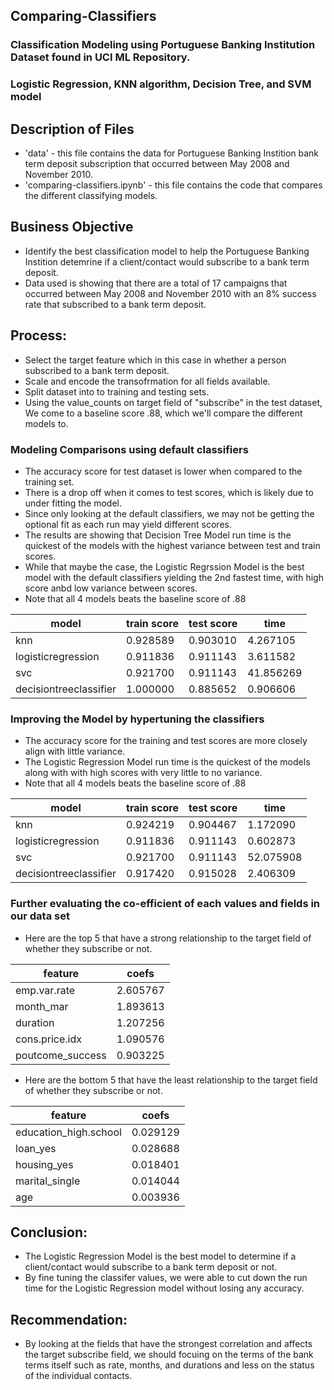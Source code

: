 ## Comparing-Classifiers
### Classification Modeling using Portuguese Banking Institution Dataset found in UCI ML Repository.
### Logistic Regression, KNN algorithm, Decision Tree, and SVM model

## Description of Files
- 'data' - this file contains the data for Portuguese Banking Instition bank term deposit subscription that occurred between May 2008 and November 2010.
- 'comparing-classifiers.ipynb' - this file contains the code that compares the different classifying models.

## Business Objective 
- Identify the best classification model to help the Portuguese Banking Instition detemrine if a client/contact would subscribe to a bank term deposit.
- Data used is showing that there are a total of 17 campaigns that occurred between May 2008 and November 2010 with an 8% success rate that subscribed to a bank term deposit.

## Process:
- Select the target feature which in this case in whether a person subscribed to a bank term deposit.
- Scale and encode the transofrmation for all fields available.
- Split dataset into to training and testing sets.
- Using the value_counts on target field of "subscribe" in the test dataset, We come to a baseline score .88, which we'll compare the different models to.

### Modeling Comparisons using default classifiers
- The accuracy score for test dataset is lower when compared to the training set.
- There is a drop off when it comes to test scores, which is likely due to under fitting the model.
- Since only looking at the default classifiers, we may not be getting the optional fit as each run may yield different scores.
- The results are showing that Decision Tree Model run time is the quickest of the models with the highest variance between test and train scores.
- While that maybe the case, the Logistic Regrssion Model is the best model with the default classifiers yielding the 2nd fastest time, with high score anbd low variance between scores.
- Note that all 4 models beats the baseline score of .88

| model      | train score      | test score      | time      |
|---------------|---------------|---------------|---------------|
| knn | 0.928589 | 0.903010 | 4.267105 |
| logisticregression | 0.911836 | 0.911143 | 3.611582 |
| svc | 0.921700 | 0.911143 | 41.856269 |
| decisiontreeclassifier | 1.000000 | 0.885652 | 0.906606 |

### Improving the Model by hypertuning the classifiers
- The accuracy score for the training and test scores are more closely align with little variance. 
- The Logistic Regression Model run time is the quickest of the models along with with high scores with very little to no variance.
- Note that all 4 models beats the baseline score of .88

| model      | train score      | test score      | time      |
|---------------|---------------|---------------|---------------|
| knn | 0.924219 | 0.904467 | 1.172090 |
| logisticregression | 0.911836 | 0.911143 | 0.602873 |
| svc | 0.921700 | 0.911143 | 52.075908 |
| decisiontreeclassifier | 0.917420 | 0.915028 | 2.406309 |

### Further evaluating the co-efficient of each values and fields in our data set
- Here are the top 5 that have a strong relationship to the target field of whether they subscribe or not.
  
| feature      | coefs      |
|---------------|---------------|
| emp.var.rate | 2.605767 |
| month_mar | 1.893613 |
| duration | 1.207256 |
| cons.price.idx | 1.090576 |
| poutcome_success | 0.903225 |

- Here are the bottom 5 that have the least relationship to the target field of whether they subscribe or not.
  
| feature      | coefs      |
|---------------|---------------|
| education_high.school | 0.029129 |
| loan_yes | 0.028688 |
| housing_yes | 0.018401 |
| marital_single | 0.014044 |
| age | 0.003936 |

## Conclusion:
- The Logistic Regression Model is the best model to determine if a client/contact would subscribe to a bank term deposit or not.
- By fine tuning the classifer values, we were able to cut down the run time for the Logistic Regression model without losing any accuracy.

## Recommendation:
- By looking at the fields that have the strongest correlation and affects the target subscribe field, we should focuing on the terms of the bank terms itself such as rate, months, and durations and less on the status of the individual contacts.

